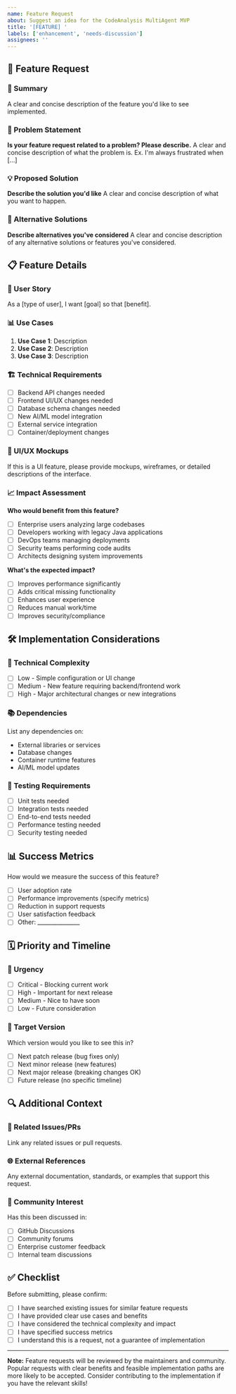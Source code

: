 ```yaml
---
name: Feature Request
about: Suggest an idea for the CodeAnalysis MultiAgent MVP
title: '[FEATURE] '
labels: ['enhancement', 'needs-discussion']
assignees: ''
---
```


## 🚀 Feature Request

### 📝 Summary
A clear and concise description of the feature you'd like to see implemented.

### 🎯 Problem Statement
**Is your feature request related to a problem? Please describe.**
A clear and concise description of what the problem is. Ex. I'm always frustrated when [...]

### 💡 Proposed Solution
**Describe the solution you'd like**
A clear and concise description of what you want to happen.

### 🔄 Alternative Solutions
**Describe alternatives you've considered**
A clear and concise description of any alternative solutions or features you've considered.

## 📋 Feature Details

### 🎯 User Story
As a [type of user], I want [goal] so that [benefit].

### 📊 Use Cases
1. **Use Case 1**: Description
2. **Use Case 2**: Description
3. **Use Case 3**: Description

### 🏗️ Technical Requirements
- [ ] Backend API changes needed
- [ ] Frontend UI/UX changes needed
- [ ] Database schema changes needed
- [ ] New AI/ML model integration
- [ ] External service integration
- [ ] Container/deployment changes

### 🎨 UI/UX Mockups
If this is a UI feature, please provide mockups, wireframes, or detailed descriptions of the interface.

### 📈 Impact Assessment

**Who would benefit from this feature?**
- [ ] Enterprise users analyzing large codebases
- [ ] Developers working with legacy Java applications
- [ ] DevOps teams managing deployments
- [ ] Security teams performing code audits
- [ ] Architects designing system improvements

**What's the expected impact?**
- [ ] Improves performance significantly
- [ ] Adds critical missing functionality
- [ ] Enhances user experience
- [ ] Reduces manual work/time
- [ ] Improves security/compliance

## 🛠️ Implementation Considerations

### 🔧 Technical Complexity
- [ ] Low - Simple configuration or UI change
- [ ] Medium - New feature requiring backend/frontend work
- [ ] High - Major architectural changes or new integrations

### 📚 Dependencies
List any dependencies on:
- External libraries or services
- Database changes
- Container runtime features
- AI/ML model updates

### 🧪 Testing Requirements
- [ ] Unit tests needed
- [ ] Integration tests needed
- [ ] End-to-end tests needed
- [ ] Performance testing needed
- [ ] Security testing needed

## 📊 Success Metrics

How would we measure the success of this feature?
- [ ] User adoption rate
- [ ] Performance improvements (specify metrics)
- [ ] Reduction in support requests
- [ ] User satisfaction feedback
- [ ] Other: _______________

## 🗓️ Priority and Timeline

### 📅 Urgency
- [ ] Critical - Blocking current work
- [ ] High - Important for next release
- [ ] Medium - Nice to have soon
- [ ] Low - Future consideration

### 🎯 Target Version
Which version would you like to see this in?
- [ ] Next patch release (bug fixes only)
- [ ] Next minor release (new features)
- [ ] Next major release (breaking changes OK)
- [ ] Future release (no specific timeline)

## 🔍 Additional Context

### 📖 Related Issues/PRs
Link any related issues or pull requests.

### 🌐 External References
Any external documentation, standards, or examples that support this request.

### 💬 Community Interest
Has this been discussed in:
- [ ] GitHub Discussions
- [ ] Community forums
- [ ] Enterprise customer feedback
- [ ] Internal team discussions

## ✅ Checklist

Before submitting, please confirm:

- [ ] I have searched existing issues for similar feature requests
- [ ] I have provided clear use cases and benefits
- [ ] I have considered the technical complexity and impact
- [ ] I have specified success metrics
- [ ] I understand this is a request, not a guarantee of implementation

---

**Note:** Feature requests will be reviewed by the maintainers and community. Popular requests with clear benefits and feasible implementation paths are more likely to be accepted. Consider contributing to the implementation if you have the relevant skills!